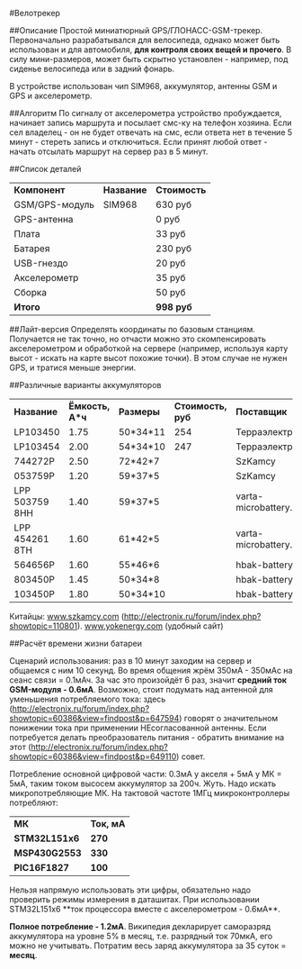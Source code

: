#Велотрекер

##Описание
Простой миниатюрный GPS/ГЛОНАСС-GSM-трекер. Первоначально разрабатывался для велосипеда, однако может быть использован и для автомобиля, **для контроля своих вещей и прочего**. В силу мини-размеров, может быть скрытно установлен - например, под сиденье велосипеда или в задний фонарь.

В устройстве использован чип SIM968, аккумулятор, антенны GSM и GPS и акселерометр.

##Алгоритм
По сигналу от акселерометра устройство пробуждается, начинает запись маршрута и посылает смс-ку на телефон хозяина. Если сел владелец - он не будет отвечать на смс, если ответа нет в течение 5 минут - стереть запись и отключиться. Если принят любой ответ - начать отсылать маршрут на сервер раз в 5 минут.

##Список деталей
<table>
	<tr>
		<td><b>Компонент</b></td>
		<td><b>Название</b></td>
		<td><b>Стоимость</b></td>
	</tr>
	<tr>
		<td>GSM/GPS-модуль</td>
		<td>SIM968</td>
		<td>630 руб</td>
	</tr>
	<tr>
		<td>GPS-антенна</td>
		<td></td>
		<td>0 руб</td>
	</tr>
	<tr>
		<td>Плата</td>
		<td></td>
		<td>33 руб</td>
	</tr>
	<tr>
		<td>Батарея</td>
		<td></td>
		<td>230 руб</td>
	</tr>
	<tr>
		<td>USB-гнездо</td>
		<td></td>
		<td>20 руб</td>
	</tr>
	<tr>
		<td>Акселерометр</td>
		<td></td>
		<td>35 руб</td>
	</tr>
	<tr>
		<td>Сборка</td>
		<td></td>
		<td>50 руб</td>
	</tr>
	<tr>
		<td><b>Итого</b></td>
		<td></td>
		<td><b>998 руб</b></td>
	</tr>
</table>

##Лайт-версия
Определять координаты по базовым станциям. Получается не так точно, но отчасти можно это скомпенсировать акселерометром и обработкой на сервере (например, используя карту высот - искать на карте высот похожие точки). В этом случае не нужен GPS, и тратися меньше энергии.

##Различные варианты аккумуляторов
<table>
	<tr>
		<td><b>Название</b></td>
		<td><b>Ёмкость, А*ч</b></td>
		<td><b>Размеры</b></td>
		<td><b>Стоимость, руб</b></td>
		<td><b>Поставщик</b></td>
	</tr>
	<tr>
		<td>LP103450</td>
		<td>1.75</td>
		<td>50*34*11</td>
		<td>254</td>
		<td>Терраэлектроника</td>
	</tr>
	<tr>
		<td>LP103454</td>
		<td>2.00</td>
		<td>54*34*10</td>
		<td>247</td>
		<td>Терраэлектроника</td>
	</tr>
	<tr>
		<td>744272P</td>
		<td>2.50</td>
		<td>72*42*7</td>
		<td></td>
		<td>SzKamcy</td>
	</tr>
	<tr>
		<td>053759P</td>
		<td>1.20</td>
		<td>59*37*5</td>
		<td></td>
		<td>SzKamcy</td>
	</tr>
	<tr>
		<td>LPP 503759 8HH</td>
		<td>1.40</td>
		<td>59*37*5</td>
		<td></td>
		<td>varta-microbattery.com</td>
	</tr>
	<tr>
		<td>LPP 454261 8TH</td>
		<td>1.60</td>
		<td>61*42*5</td>
		<td></td>
		<td>varta-microbattery.com</td>
	</tr>
	<tr>
		<td>564656P</td>
		<td>1.60</td>
		<td>55*46*6</td>
		<td></td>
		<td>hbak-battery.com</td>
	</tr>
	<tr>
		<td>803450P</td>
		<td>1.45</td>
		<td>50*34*8</td>
		<td></td>
		<td>hbak-battery.com</td>
	</tr>
	<tr>
		<td>103450P</td>
		<td>1.80</td>
		<td>50*34*10</td>
		<td></td>
		<td>hbak-battery.com</td>
	</tr>	
</table>

Китайцы: www.szkamcy.com (http://electronix.ru/forum/index.php?showtopic=110801).
www.yokenergy.com (удобный сайт)

##Расчёт времени жизни батареи

Сценарий использования: раз в 10 минут заходим на сервер и общаемся с ним 10 секунд. Во время общения жрём 350мА - 350мАс на сеанс связи = 0.1мАч. За час это произойдёт 6 раз, значит **средний ток GSM-модуля - 0.6мА**. Возможно, стоит подумать над антенной для уменьшения потребляемого тока: здесь (http://electronix.ru/forum/index.php?showtopic=60386&view=findpost&p=647594) говорят о значительном понижении тока при применении НЕсогласованной антенны. Если потребуется делать преобразователь питания - обратить внимание на этот (http://electronix.ru/forum/index.php?showtopic=60386&view=findpost&p=649110) совет.

Потребление основной цифровой части:
0.3мА у акселя + 5мА у МК = 5мА, таким током высосем аккумулятор за 200ч. Жуть. Надо искать микропотребляющие МК.
На тактовой частоте 1МГц микроконтроллеры потребляют:
<table>
	<tr>
		<td><b>МК</b></td>
		<td><b>Ток, мА</b></td>
	</tr>
	<tr>
		<td><b>STM32L151x6</b></td>
		<td><b>270</b></td>
	</tr>
	<tr>
		<td><b>MSP430G2553</b></td>
		<td><b>330</b></td>
	</tr>
	<tr>
		<td><b>PIC16F1827</b></td>
		<td><b>100</b></td>
	</tr>
</table>
Нельзя напрямую использовать эти цифры, обязательно надо проверить режимы измерения в даташитах.
При использовании STM32L151x6 **ток процессора вместе с акселерометром - 0.6мА**.

**Полное потребление - 1.2мА**. Википедия декларирует саморазряд аккумулятора на уровне 5% в месяц, т.е. разрядный ток 70мкА, его можно не учитывать.
Потратим весь заряд аккумулятора за 35 суток = **месяц**.